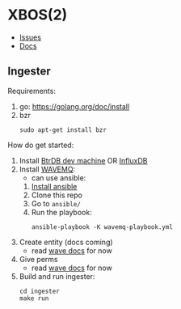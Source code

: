 # XBOS(2) 

- [Issues](https://todo.sr.ht/%7Egabe/xbos)
- [Docs](https://man.sr.ht/%7Egabe/xbos/)

## Ingester

Requirements:
1. go: https://golang.org/doc/install
2. bzr
    ```
    sudo apt-get install bzr
    ```

How do get started:


1. Install [BtrDB dev machine](https://docs.smartgrid.store/development-environment.html) OR [InfluxDB](https://docs.influxdata.com/influxdb/v1.7/introduction/)
2. Install [WAVEMQ](https://github.com/immesys/wavemq):
    - can use ansible:
    1. [Install ansible](https://docs.ansible.com/ansible/2.7/installation_guide/intro_installation.html#installing-the-control-machine)
    2. Clone this repo
    3. Go to `ansible/`
    4. Run the playbook:
        ```
        ansible-playbook -K wavemq-playbook.yml
        ```
3. Create entity (docs coming)
    - read [wave docs](https://github.com/immesys/wave) for now
4. Give perms
    - read [wave docs](https://github.com/immesys/wave) for now
5. Build and run ingester:
    ```
    cd ingester
    make run
    ```
